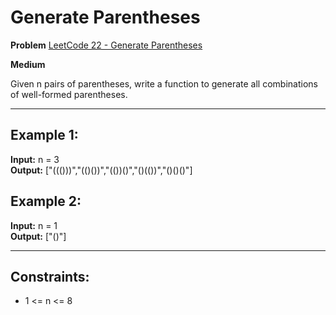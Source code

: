 # Generate Parentheses

**Problem** [LeetCode 22 - Generate Parentheses](https://leetcode.com/problems/generate-parentheses/description/)

**Medium**

Given n pairs of parentheses, write a function to generate all combinations of well-formed parentheses.

---

## Example 1:

**Input:** n = 3  
**Output:** ["((()))","(()())","(())()","()(())","()()()"]

## Example 2:

**Input:** n = 1  
**Output:** ["()"]

---

## Constraints:

- 1 <= n <= 8
